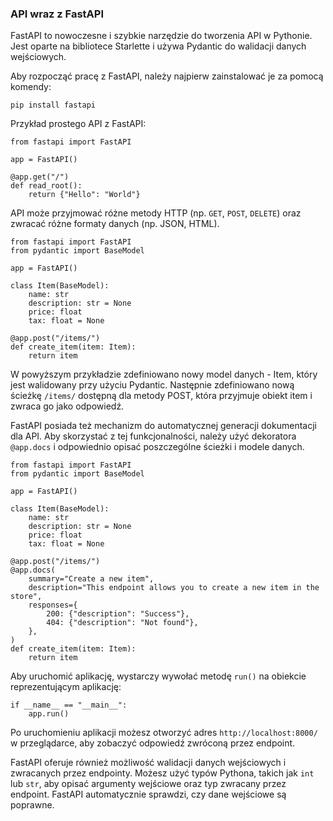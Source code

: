 
### API wraz z FastAPI

FastAPI to nowoczesne i szybkie narzędzie do tworzenia API w Pythonie. Jest oparte na bibliotece Starlette i używa Pydantic do walidacji danych wejściowych.

Aby rozpocząć pracę z FastAPI, należy najpierw zainstalować je za pomocą komendy:

    pip install fastapi

Przykład prostego API z FastAPI:

    from fastapi import FastAPI

    app = FastAPI()

    @app.get("/")
    def read_root():
        return {"Hello": "World"}

API może przyjmować różne metody HTTP (np. `GET`, `POST`, `DELETE`) oraz zwracać różne formaty danych (np. JSON, HTML).

    from fastapi import FastAPI
    from pydantic import BaseModel

    app = FastAPI()

    class Item(BaseModel):
        name: str
        description: str = None
        price: float
        tax: float = None

    @app.post("/items/")
    def create_item(item: Item):
        return item

W powyższym przykładzie zdefiniowano nowy model danych - Item, który jest walidowany przy użyciu Pydantic. Następnie zdefiniowano nową ścieżkę `/items/` dostępną dla metody POST, która przyjmuje obiekt item i zwraca go jako odpowiedź.

FastAPI posiada też mechanizm do automatycznej generacji dokumentacji dla API. Aby skorzystać z tej funkcjonalności, należy użyć dekoratora `@app.docs` i odpowiednio opisać poszczególne ścieżki i modele danych.

    from fastapi import FastAPI
    from pydantic import BaseModel

    app = FastAPI()

    class Item(BaseModel):
        name: str
        description: str = None
        price: float
        tax: float = None

    @app.post("/items/")
    @app.docs(
        summary="Create a new item",
        description="This endpoint allows you to create a new item in the store",
        responses={
            200: {"description": "Success"},
            404: {"description": "Not found"},
        },
    )
    def create_item(item: Item):
        return item

Aby uruchomić aplikację, wystarczy wywołać metodę `run()` na obiekcie reprezentującym aplikację:

    if __name__ == "__main__":
        app.run()

Po uruchomieniu aplikacji możesz otworzyć adres `http://localhost:8000/` w przeglądarce, aby zobaczyć odpowiedź zwróconą przez endpoint.

FastAPI oferuje również możliwość walidacji danych wejściowych i zwracanych przez endpointy. Możesz użyć typów Pythona, takich jak `int` lub `str`, aby opisać argumenty wejściowe oraz typ zwracany przez endpoint. FastAPI automatycznie sprawdzi, czy dane wejściowe są poprawne.